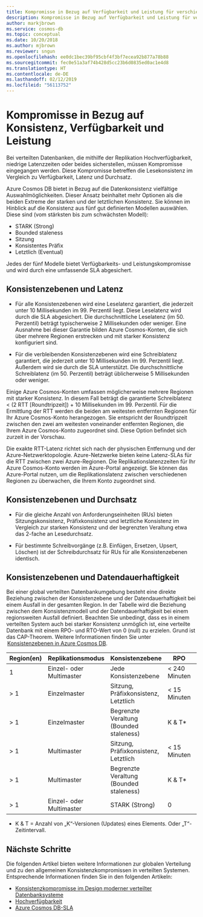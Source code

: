 ```yaml
---
title: Kompromisse in Bezug auf Verfügbarkeit und Leistung für verschiedene Konsistenzebenen in Azure Cosmos DB
description: Kompromisse in Bezug auf Verfügbarkeit und Leistung für verschiedene Konsistenzebenen in Azure Cosmos DB
author: markjbrown
ms.service: cosmos-db
ms.topic: conceptual
ms.date: 10/20/2018
ms.author: mjbrown
ms.reviewer: sngun
ms.openlocfilehash: ee0dc1bec39bf95cbf4f3bf7ecea92b877a78b88
ms.sourcegitcommit: fec0e51a3af74b428d5cc23b6d0835ed0ac1e4d8
ms.translationtype: HT
ms.contentlocale: de-DE
ms.lasthandoff: 02/12/2019
ms.locfileid: "56113752"
---
```

# <a name="consistency-availability-and-performance-tradeoffs"></a>Kompromisse in Bezug auf Konsistenz, Verfügbarkeit und Leistung 

Bei verteilten Datenbanken, die mithilfe der Replikation Hochverfügbarkeit, niedrige Latenzzeiten oder beides sicherstellen, müssen Kompromisse eingegangen werden. Diese Kompromisse betreffen die Lesekonsistenz im Vergleich zu Verfügbarkeit, Latenz und Durchsatz.

Azure Cosmos DB bietet in Bezug auf die Datenkonsistenz vielfältige Auswahlmöglichkeiten. Dieser Ansatz beinhaltet mehr Optionen als die beiden Extreme der starken und der letztlichen Konsistenz. Sie können im Hinblick auf die Konsistenz aus fünf gut definierten Modellen auswählen. Diese sind (vom stärksten bis zum schwächsten Modell):

- STARK (Strong)
- Bounded staleness
- Sitzung
- Konsistentes Präfix
- Letztlich (Eventual)

Jedes der fünf Modelle bietet Verfügbarkeits- und Leistungskompromisse und wird durch eine umfassende SLA abgesichert.

## <a name="consistency-levels-and-latency"></a>Konsistenzebenen und Latenz

- Für alle Konsistenzebenen wird eine Leselatenz garantiert, die jederzeit unter 10 Millisekunden im 99. Perzentil liegt. Diese Leselatenz wird durch die SLA abgesichert. Die durchschnittliche Leselatenz (im 50. Perzentil) beträgt typischerweise 2 Millisekunden oder weniger. Eine Ausnahme bei dieser Garantie bilden Azure Cosmos-Konten, die sich über mehrere Regionen erstrecken und mit starker Konsistenz konfiguriert sind.

- Für die verbleibenden Konsistenzebenen wird eine Schreiblatenz garantiert, die jederzeit unter 10 Millisekunden im 99. Perzentil liegt. Außerdem wird sie durch die SLA unterstützt. Die durchschnittliche Schreiblatenz (im 50. Perzentil) beträgt üblicherweise 5 Millisekunden oder weniger.

Einige Azure Cosmos-Konten umfassen möglicherweise mehrere Regionen mit starker Konsistenz. In diesem Fall beträgt die garantierte Schreiblatenz < (2 RTT [Roundtripzeit]) + 10 Millisekunden im 99. Perzentil. Für die Ermittlung der RTT werden die beiden am weitesten entfernten Regionen für Ihr Azure Cosmos-Konto herangezogen. Sie entspricht der Roundtripzeit zwischen den zwei am weitesten voneinander entfernten Regionen, die Ihrem Azure Cosmos-Konto zugeordnet sind. Diese Option befindet sich zurzeit in der Vorschau.

Die exakte RTT-Latenz richtet sich nach der physischen Entfernung und der Azure-Netzwerktopologie. Azure-Netzwerke bieten keine Latenz-SLAs für die RTT zwischen zwei Azure-Regionen. Die Replikationslatenzzeiten für Ihr Azure Cosmos-Konto werden im Azure-Portal angezeigt. Sie können das Azure-Portal nutzen, um die Replikationslatenz zwischen verschiedenen Regionen zu überwachen, die Ihrem Konto zugeordnet sind.

## <a name="consistency-levels-and-throughput"></a>Konsistenzebenen und Durchsatz

- Für die gleiche Anzahl von Anforderungseinheiten (RUs) bieten Sitzungskonsistenz, Präfixkonsistenz und letztliche Konsistenz im Vergleich zur starken Konsistenz und der begrenzten Veraltung etwa das 2-fache an Lesedurchsatz.

- Für bestimmte Schreibvorgänge (z.B. Einfügen, Ersetzen, Upsert, Löschen) ist der Schreibdurchsatz für RUs für alle Konsistenzebenen identisch.

## <a name="consistency-levels-and-data-durability"></a>Konsistenzebenen und Datendauerhaftigkeit

Bei einer global verteilten Datenbankumgebung besteht eine direkte Beziehung zwischen der Konsistenzebene und der Datendauerhaftigkeit bei einem Ausfall in der gesamten Region. In der Tabelle wird die Beziehung zwischen dem Konsistenzmodell und der Datendauerhaftigkeit bei einem regionsweiten Ausfall definiert. Beachten Sie unbedingt, dass es in einem verteilten System auch bei starker Konsistenz unmöglich ist, eine verteilte Datenbank mit einem RPO- und RTO-Wert von 0 (null) zu erzielen. Grund ist das CAP-Theorem. Weitere Informationen finden Sie unter  [Konsistenzebenen in Azure Cosmos DB](consistency-levels.md).

|**Region(en)**|**Replikationsmodus**|**Konsistenzebene**|**RPO**|**RTO**|
|---------|---------|---------|---------|---------|
|1|Einzel- oder Multimaster|Jede Konsistenzebene|< 240 Minuten|< 1 Woche|
|> 1|Einzelmaster|Sitzung, Präfixkonsistenz, Letztlich|< 15 Minuten|< 15 Minuten|
|> 1|Einzelmaster|Begrenzte Veraltung (Bounded staleness)|K & T*|< 15 Minuten|
|> 1|Multimaster|Sitzung, Präfixkonsistenz, Letztlich|< 15 Minuten|0|
|> 1|Multimaster|Begrenzte Veraltung (Bounded staleness)|K & T*|0|
|> 1|Einzel- oder Multimaster|STARK (Strong)|0|< 15 Minuten|

* K & T = Anzahl von „K“-Versionen (Updates) eines Elements. Oder „T“-Zeitintervall.



## <a name="next-steps"></a>Nächste Schritte

Die folgenden Artikel bieten weitere Informationen zur globalen Verteilung und zu den allgemeinen Konsistenzkompromissen in verteilten Systemen. Entsprechende Informationen finden Sie in den folgenden Artikeln:

- [Konsistenzkompromisse im Design moderner verteilter Datenbanksysteme](https://www.computer.org/web/csdl/index/-/csdl/mags/co/2012/02/mco2012020037-abs.html)
- [Hochverfügbarkeit](high-availability.md)
- [Azure Cosmos DB-SLA](https://azure.microsoft.com/support/legal/sla/cosmos-db/v1_2/)
